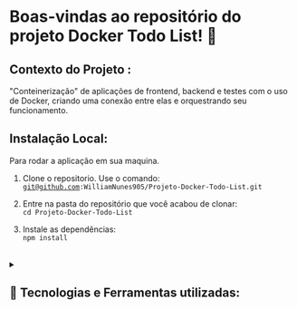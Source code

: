# Boas-vindas ao repositório do projeto Docker Todo List! 🐋️
<h2>Contexto do Projeto :</h2>
"Conteinerização" de aplicações de frontend, backend e testes com o uso de Docker, criando uma conexão entre elas e orquestrando seu funcionamento.

<br>
<h2>Instalação Local:</h2>
Para rodar a aplicação em sua maquina.

1. Clone o repositorio. Use o comando:</br>
  <code>git@github.com:WilliamNunes905/Projeto-Docker-Todo-List.git</code></br>

2. Entre na pasta do repositório que você acabou de clonar:</br>
    `cd Projeto-Docker-Todo-List`

3. Instale as dependências:</br>
<code>npm install</code>


<br>
<details>
  <summary><h2>🚀 Tecnologias e Ferramentas utilizadas:</h2></summary>
<h1 align='left'>
<img src="https://img.shields.io/badge/Docker-2CA5E0?style=for-the-badge&logo=docker&logoColor=white" />
</h1>
</details>
